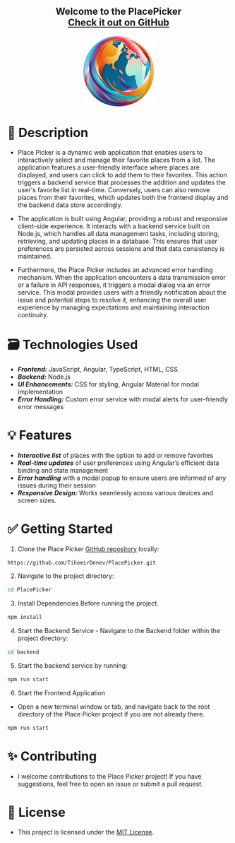 <h2 align="center">
  Welcome to the PlacePicker<br/>
  <a href="https://github.com/TihomirDenev/PlacePicker" target="_blank">Check it out on GitHub</a>
</h2>
<div align="center">
  <img src="public/logo.png" alt="Place Picker" style="height: 160px;" />
</div>


# 📝 Description
- Place Picker is a dynamic web application that enables users to interactively select and manage their favorite places from a list. The application features a user-friendly interface where places are displayed, and users can click to add them to their favorites. This action triggers a backend service that processes the addition and updates the user's favorite list in real-time. Conversely, users can also remove places from their favorites, which updates both the frontend display and the backend data store accordingly.

- The application is built using Angular, providing a robust and responsive client-side experience. It interacts with a backend service built on Node.js, which handles all data management tasks, including storing, retrieving, and updating places in a database. This ensures that user preferences are persisted across sessions and that data consistency is maintained.

- Furthermore, the Place Picker includes an advanced error handling mechanism. When the application encounters a data transmission error or a failure in API responses, it triggers a modal dialog via an error service. This modal provides users with a friendly notification about the issue and potential steps to resolve it, enhancing the overall user experience by managing expectations and maintaining interaction continuity.

# 🗃️ Technologies Used

- **_Frontend:_** JavaScript, Angular, TypeScript, HTML, CSS
- **_Backend:_** Node.js
- **_UI Enhancements:_** CSS for styling, Angular Material for modal implementation
- **_Error Handling:_** Custom error service with modal alerts for user-friendly error messages

# 💡 Features

- **_Interactive list_** of places with the option to add or remove favorites
- **_Real-time updates_** of user preferences using Angular’s efficient data binding and state management
- **_Error handling_** with a modal popup to ensure users are informed of any issues during their session
- **_Responsive Design:_** Works seamlessly across various devices and screen sizes.

# ✅ Getting Started

1. Clone the Place Picker [GitHub repository](https://github.com/TihomirDenev/PlacePicker) locally:

```bash
https://github.com/TihomirDenev/PlacePicker.git
```

2. Navigate to the project directory:

```bash
cd PlacePicker
```

3. Install Dependencies Before running the project.

```bash
npm install
```

4. Start the Backend Service - Navigate to the Backend folder within the project directory:

```bash
cd backend
```

5. Start the backend service by running:

```bash
npm run start
```

6. Start the Frontend Application
- Open a new terminal window or tab, and navigate back to the root directory of the Place Picker project if you are not already there.

```bash
npm run start
```

# ✨ Contributing

- I welcome contributions to the Place Picker project! If you have suggestions, feel free to open an issue or submit a pull request.

# 📇 License

- This project is licensed under the [MIT License](https://opensource.org/licenses/MIT).

